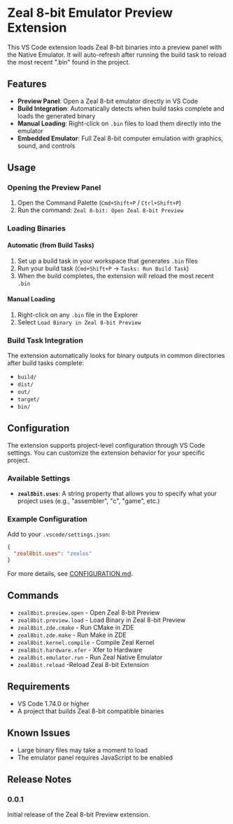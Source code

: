 # Zeal 8-bit Emulator Preview Extension

This VS Code extension loads Zeal 8-bit binaries into a preview panel with the Native Emulator. It will auto-refresh after running the build task to reload the most recent ".bin" found in the project.

## Features

- **Preview Panel**: Open a Zeal 8-bit emulator directly in VS Code
- **Build Integration**: Automatically detects when build tasks complete and loads the generated binary
- **Manual Loading**: Right-click on `.bin` files to load them directly into the emulator
- **Embedded Emulator**: Full Zeal 8-bit computer emulation with graphics, sound, and controls

## Usage

### Opening the Preview Panel

1. Open the Command Palette (`Cmd+Shift+P` / `Ctrl+Shift+P`)
2. Run the command: `Zeal 8-bit: Open Zeal 8-bit Preview`

### Loading Binaries

#### Automatic (from Build Tasks)

1. Set up a build task in your workspace that generates `.bin` files
2. Run your build task (`Cmd+Shift+P` → `Tasks: Run Build Task`)
3. When the build completes, the extension will reload the most recent `.bin`

#### Manual Loading

1. Right-click on any `.bin` file in the Explorer
2. Select `Load Binary in Zeal 8-bit Preview`

### Build Task Integration

The extension automatically looks for binary outputs in common directories after build tasks complete:

- `build/`
- `dist/`
- `out/`
- `target/`
- `bin/`

## Configuration

The extension supports project-level configuration through VS Code settings. You can customize the extension behavior for your specific project.

### Available Settings

- **`zeal8bit.uses`**: A string property that allows you to specify what your project uses (e.g., "assembler", "c", "game", etc.)

### Example Configuration

Add to your `.vscode/settings.json`:

```json
{
  "zeal8bit.uses": "zealos"
}
```

For more details, see [CONFIGURATION.md](CONFIGURATION.md).

## Commands

- `zeal8bit.preview.open` - Open Zeal 8-bit Preview
- `zeal8bit.preview.load` - Load Binary in Zeal 8-bit Preview
- `zeal8bit.zde.cmake` - Run CMake in ZDE
- `zeal8bit.zde.make` - Run Make in ZDE
- `zeal8bit.kernel.compile` - Compile Zeal Kernel
- `zeal8bit.hardware.xfer` - Xfer to Hardware
- `zeal8bit.emulator.run` - Run Zeal Native Emulator
- `zeal8bit.reload` -Reload Zeal 8-bit Extension

## Requirements

- VS Code 1.74.0 or higher
- A project that builds Zeal 8-bit compatible binaries

## Known Issues

- Large binary files may take a moment to load
- The emulator panel requires JavaScript to be enabled

## Release Notes

### 0.0.1

Initial release of the Zeal 8-bit Preview extension.

